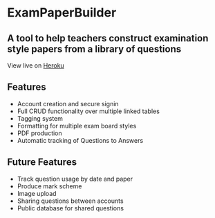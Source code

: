 # ExamPaperBuilder

## A tool to help teachers construct examination style papers from a library of questions

View live on [Heroku](https://exampaperbuilder.herokuapp.com/)

## Features

- Account creation and secure signin
- Full CRUD functionality over multiple linked tables
- Tagging system
- Formatting for multiple exam board styles
- PDF production
- Automatic tracking of Questions to Answers

## Future Features

- Track question usage by date and paper
- Produce mark scheme
- Image upload
- Sharing questions between accounts
- Public database for shared questions
